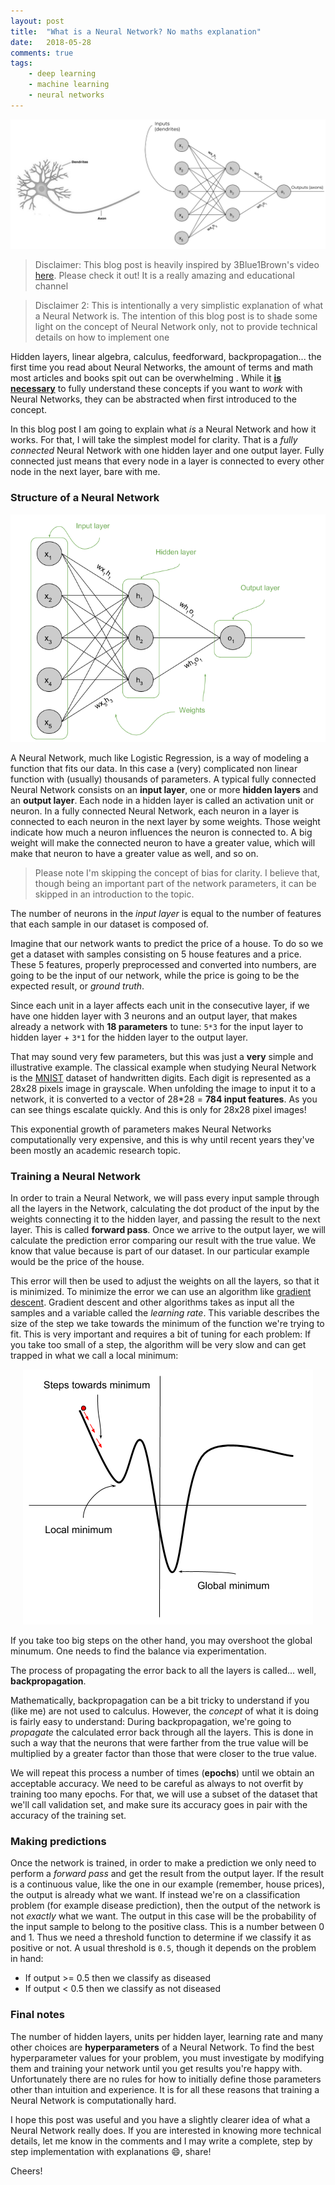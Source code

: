 ```yaml
---
layout: post
title:  "What is a Neural Network? No maths explanation"
date:   2018-05-28
comments: true
tags:
    - deep learning
    - machine learning
    - neural networks
---
```

![Neural Network analogy](/images/neuralnets/nn_comparison.png)

> Disclaimer: This blog post is heavily inspired by 3Blue1Brown's video [here][nn-video].
> Please check it out! It is a really amazing and educational channel

> Disclaimer 2: This is intentionally a very simplistic explanation of what a Neural
> Network is. The intention of this blog post is to shade some light on the concept
> of Neural Network only, not to provide technical details on how to implement one

Hidden layers, linear algebra, calculus, feedforward, backpropagation... the first time you read about
Neural Networks, the amount of terms and math most articles
and books spit out can be overwhelming . While it **[is necessary][backprop]** to fully understand these concepts
if you want to _work_ with Neural Networks, they can be abstracted when first introduced to the
concept.

<!--more-->

In this blog post I am going to explain what _is_ a Neural Network and how it works. For that,
I will take the simplest model for clarity. That is a _fully connected_ Neural Network with one
hidden layer and one output layer. Fully connected just means that every node in a
layer is connected to every other node in the next layer, bare with me.

### Structure of a Neural Network


<center>
  <img src="/images/neuralnets/nn.png"/>
</center>

A Neural Network, much like Logistic Regression, is a way of modeling a function
that fits our data. In this case a (very) complicated non linear function with (usually) thousands of parameters.
A typical fully connected Neural Network consists on an **input layer**, one or more **hidden layers**
and an **output layer**. Each node in a hidden layer is called an activation unit or neuron.
In a fully connected Neural Network, each neuron in a layer is connected to each
neuron in the next layer by some weights. Those weight indicate how much a neuron
influences the neuron is connected to. A big weight will make the connected neuron
to have a greater value, which will make that neuron to have a greater value as well, and so on.

> Please note I'm skipping the concept of bias for clarity. I believe that, though
being an important part of the network parameters, it can be skipped in an introduction to the topic.

The number of neurons in the _input layer_ is equal to the number of features that
each sample in our dataset is composed of.

Imagine that our network wants to predict the price of a house. To do so we get
a dataset with samples consisting on 5 house features and a price. These 5 features,
properly preprocessed and converted into numbers, are going to be the input of
our network, while the price is going to be the expected result, or _ground truth_.

Since each unit in a layer affects each unit in the consecutive layer, if we have
one hidden layer with 3 neurons and an output layer, that makes already a network with **18 parameters**
to tune: `5*3` for the input layer to hidden layer + `3*1` for the hidden layer to the
output layer.

That may sound very few parameters, but this was just a **very** simple and illustrative
example. The classical example when studying Neural Network is the [MNIST][mnist] dataset
of handwritten digits. Each digit is represented as a 28x28 pixels image in grayscale.
When unfolding the image to input it to a network, it is converted to a vector of
28*28 = **784 input features**. As you can see things escalate quickly. And this is
only for 28x28 pixel images!

This exponential growth of parameters makes Neural Networks computationally very expensive,
and this is why until recent years they've been mostly an academic research topic.

### Training a Neural Network
In order to train a Neural Network, we will pass every input sample through all
the layers in the Network, calculating the dot product of the input by the weights
connecting it to the hidden layer, and passing the result to the next layer. This is called
**forward pass**. Once we arrive to the output layer, we will calculate the prediction
error comparing our result with the true value. We know that value because is part of our
dataset. In our particular example would be the price of the house.


This error will then be used to adjust the weights on all the layers, so that it is
minimized. To minimize the error we can use an algorithm like [gradient descent][gradient].
Gradient descent and other algorithms takes as input all the samples and a variable
called the _learning rate_. This variable describes the size of the step we take
towards the minimum of the function we're trying to fit. This is very important
and requires a bit of tuning for each problem: If you take too small of a step,
the algorithm will be very slow and can get trapped in what we call a local minimum:

<center>
  <img src="/images/neuralnets/Gradient_descent.png"/>
</center>

If you take too big steps on the other hand, you may overshoot the global minumum.
One needs to find the balance via experimentation.

The process of propagating the error back to all the layers is called... well, **backpropagation**.

Mathematically, backpropagation can be a bit tricky to understand if you (like me)
are not used to calculus. However, the _concept_ of what it is doing is fairly easy to
understand: During backpropagation, we're going to _propagate_ the calculated error
back through all the layers. This is done in such a way that the neurons that were
farther from the true value will be multiplied by a greater factor than those that
were closer to the true value.

We will repeat this process a number of times (**epochs**) until we obtain an acceptable
accuracy. We need to be careful as always to not overfit by training too many epochs.
For that, we will use a subset of the dataset that we'll call validation set, and
make sure its accuracy goes in pair with the accuracy of the training set.

### Making predictions

Once the network is trained, in order to make a prediction we only need to perform
a _forward pass_ and get the result from the output layer. If the result is a continuous
value, like the one in our example (remember, house prices), the output is already
what we want. If instead we're on a classification problem (for example disease prediction), then the output of the
network is not _exactly_ what we want. The output in this case will be the probability
of the input sample to belong to the positive class. This is a number between 0 and 1.
Thus we need a threshold function to determine if we classify it as positive or not.
A usual threshold is `0.5`, though it depends on the problem in hand:

* If output >= 0.5 then we classify as diseased
* If output < 0.5 then we classify as not diseased

### Final notes
The number of hidden layers, units per hidden layer, learning rate and many other choices are
**hyperparameters** of a Neural Network. To find the best hyperparameter values for your
problem, you must investigate by modifying them and training your network until you
get results you're happy with. Unfortunately there are no rules for how to initially
define those parameters other than intuition and experience. It is for
all these reasons that training a Neural Network is computationally hard.

I hope this post was useful and you have a slightly clearer idea of what a Neural
Network really does. If you are interested in knowing more technical details, let me
know in the comments and I may write a complete, step by step implementation with
explanations :smile:, share!

Cheers!

<!-- Links -->
[nn-video]: https://www.youtube.com/watch?v=aircAruvnKk
[backprop]: https://medium.com/@karpathy/yes-you-should-understand-backprop-e2f06eab496b
[ml-post]: http://mussol.org/2018/03/06/machine-learning-101/
[mnist]: http://yann.lecun.com/exdb/mnist/
[gradient]: https://en.wikipedia.org/wiki/Gradient_descent
